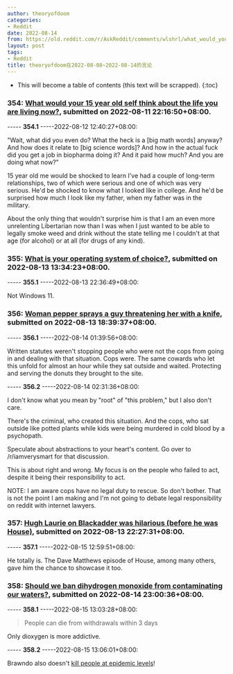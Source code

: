 ```yaml
---
author: theoryofdoom
categories:
- Reddit
date: 2022-08-14
from: https://old.reddit.com/r/AskReddit/comments/wlshrl/what_would_your_15_year_old_self_think_about_the/
layout: post
tags:
- Reddit
title: theoryofdoom在2022-08-08~2022-08-14的言论
---
```


* This will become a table of contents (this text will be scrapped).
{:toc}

### 354: [What would your 15 year old self think about the life you are living now?](https://old.reddit.com/r/AskReddit/comments/wlshrl/what_would_your_15_year_old_self_think_about_the/), submitted on 2022-08-11 22:16:50+08:00.

----- __354.1__ -----2022-08-12 12:40:27+08:00:

"Wait, what did you even do?  What the heck is a [big math words] anyway?  And how does it relate to [big science words]?  And how in the actual fuck did you get a job in biopharma doing it?  And it paid how much?  And you are doing what now?"

15 year old me would be shocked to learn I've had a couple of long-term relationships, two of which were serious and one of which was very serious.  He'd be shocked to know what I looked like in college.  And he'd be surprised how much I look like my father, when my father was in the military. 

About the only thing that wouldn't surprise him is that I am an even more unrelenting Libertarian now than I was when I just wanted to be able to legally smoke weed and drink without the state telling me I couldn't at that age (for alcohol) or at all (for drugs of any kind).

### 355: [What is your operating system of choice?](https://old.reddit.com/r/TheFlyingTree/comments/wn6k6h/what_is_your_operating_system_of_choice/), submitted on 2022-08-13 13:34:23+08:00.

----- __355.1__ -----2022-08-13 22:36:49+08:00:

Not Windows 11.

### 356: [Woman pepper sprays a guy threatening her with a knife](https://old.reddit.com/r/PublicFreakout/comments/wnbhyq/woman_pepper_sprays_a_guy_threatening_her_with_a/), submitted on 2022-08-13 18:39:37+08:00.

----- __356.1__ -----2022-08-14 01:39:56+08:00:

Written statutes weren't stopping people who were not the cops from going in and dealing with that situation.  Cops were.  The same cowards who let this unfold for almost an hour while they sat outside and waited.  Protecting and serving the donuts they brought to the site.

----- __356.2__ -----2022-08-14 02:31:36+08:00:

I don't know what you mean by "root" of "this problem," but I also don't care.

There's the criminal, who created this situation.  And the cops, who sat outside like potted plants while kids were being murdered in cold blood by a psychopath.  

Speculate about abstractions to your heart's content.  Go over to /r/iamverysmart for that discussion.  

This is about right and wrong.  My focus is on the people who failed to act, despite it being their responsibility to act.

NOTE:  I am aware cops have no legal duty to rescue.  So don't bother.  That is not the point I am making and I'm not going to debate legal responsibility on reddit with internet lawyers.

### 357: [Hugh Laurie on Blackadder was hilarious (before he was House)](https://old.reddit.com/r/TheFlyingTree/comments/wnfsif/hugh_laurie_on_blackadder_was_hilarious_before_he/), submitted on 2022-08-13 22:27:31+08:00.

----- __357.1__ -----2022-08-15 12:59:51+08:00:

He totally is.  The Dave Matthews episode of House, among many others, gave him the chance to showcase it too.

### 358: [Should we ban dihydrogen monoxide from contaminating our waters?](https://old.reddit.com/r/TheFlyingTree/comments/wo8dp9/should_we_ban_dihydrogen_monoxide_from/), submitted on 2022-08-14 23:00:36+08:00.

----- __358.1__ -----2022-08-15 13:03:28+08:00:

> People can die from withdrawals within 3 days

Only dioxygen is more addictive.

----- __358.2__ -----2022-08-15 13:06:01+08:00:

Brawndo also doesn't [kill people at epidemic levels](https://www.cdc.gov/drowning/facts/index.html#:~:text=Every%20year%20in%20the%20United,22%20nonfatal%20drownings%20per%20day)!

